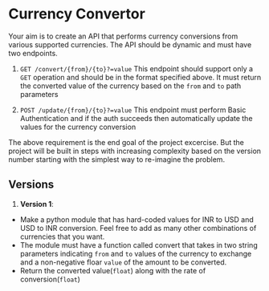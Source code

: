 # Currency Convertor

Your aim is to create an API that performs currency conversions from various supported currencies. The API should be dynamic and must have two endpoints. 

1. `GET /convert/{from}/{to}?=value`
  This endpoint should support only a `GET` operation and should be in the format specified above. It must return the converted value of the currency based on the `from` and `to` path parameters

2. `POST /update/{from}/{to}?=value`
  This endpoint must perform Basic Authentication and if the auth succeeds then automatically update the values for the currency conversion

The above requirement is the end goal of the project excercise. But the project will be built in steps with increasing complexity based on the version number starting with the simplest way to re-imagine the problem.

## Versions

1. **Version 1**: 
  * Make a python module that has hard-coded values for INR to USD and USD to INR conversion. Feel free to add as many other combinations of currencies that you want. 
  * The module must have a function called convert that takes in two string parameters indicating `from` and `to` values of the currency to exchange and a non-negative floar `value` of the amount to be converted.
  * Return the converted value(`float`) along with the rate of conversion(`float`)
